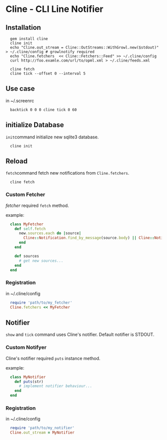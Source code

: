# Cline - CLI Line Notifier

## Installation

~~~~
  gem install cline
  cline init
  echo "Cline.out_stream = Cline::OutStreams::WithGrowl.new($stdout)" > ~/.cline/config # growlnotify required
  echo "Cline.fetchers  << Cline::Fetchers::Feed" >> ~/.cline/config
  curl http://foo.examle.com/url/to/opml.xml > ~/.cline/feeds.xml

  cline fetch
  cline tick --offset 0 --interval 5
~~~~

## Use case

in ~/.screenrc

~~~~
  backtick 0 0 0 cline tick 0 60
~~~~

## initialize Database

`init`command initialize new sqlite3 database.

~~~~
  cline init
~~~~

## Reload

`fetch`command fetch new notifications from `Cline.fetchers`.

~~~~
  cline fetch
~~~~

### Custom Fetcher

*fetcher* required `fetch` method.

example:

~~~~ruby
  class MyFetcher
    def self.fetch
      new.sources.each do |source|
        Cline::Notification.find_by_message(source.body) || Cline::Notification.create!(message: source.body, time: source.created_at)
      end
    end

    def sources
      # get new sources...
    end
  end
~~~~

### Registration

in ~/.cline/config

~~~~ruby
  require 'path/to/my_fetcher'
  Cline.fetchers << MyFetcher
~~~~

## Notifier

`show` and `tick` command uses Cline's notifier.
Default notifier is STDOUT.

### Custom Notifyer

Cline's notifier required `puts` instance method.

example:

~~~~ruby
  class MyNotifier
    def puts(str)
      # implement notifier behaviour...
    end
  end
~~~~

### Registration

in ~/.cline/config

~~~~ruby
  require 'path/to/my_notifier'
  Cline.out_stream = MyNotifier
~~~~
